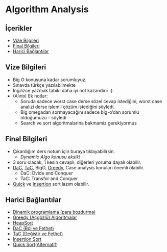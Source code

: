 # Algorithm Analysis <!-- omit in toc -->

## İçerikler <!-- omit in toc -->

- [Vize Bilgileri](#vize-bilgileri)
- [Final Bilgileri](#final-bilgileri)
- [Harici Bağlantılar](#harici-ba%C4%9Flant%C4%B1lar)

## Vize Bilgileri

- Big O konusuna kadar sorumluyuz.
- Sınavda türkçe yazılabilmekte
- İngilizce yazmak tabiki daha iyi not kazandırır :)
- (Alıntı) Ek notlar:
  - Soruda sadece worst case derse sözel cevap istediğini, worst case analizi derse işlemli çözüm istediğini söyledi.
  - Big omegadan sormayacağını sadece big-o’dan sorumlu olduğumuzu - söyledi
  - Search ve sort algoritmalarina bakmamiz gerekiyormus

## Final Bilgileri

- Çıkardığım ders notum için buraya tıklayabilirsin.
  - *Dynamic Algo konusu eksik!*
- 3 soru olacak, 1 kesin cevaplı, diğerleri yoruma dayalı olabilir.
- [DaC][DaC], [TaC][TaC], BigO, [Greedy][Greedy], Case analysis konuları önemli olabilir.
  - DaC: Dvide and Conquer
  - TaC: Transfor and Conquer
- [Quick][Quick Sort] ve [Insertion][Insertion Sort] sort lazım olabilir.

## Harici Bağlantılar

- [Dinamik programlama (para bozdurma)](http://comp.eng.ankara.edu.tr/files/2016/02/lect15_Coin_changing.pdf)
- [Greedy (Açgözlü) Algoritmalar](http://aytugonan.cbu.edu.tr/YZM3207/LectureNotes/YZM3207_ders09.pdf)
- [HeapSort](https://www.youtube.com/watch?v=MtQL_ll5KhQ)
- [DaC (Böl ve Fethet)](http://aytugonan.cbu.edu.tr/YZM3207/LectureNotes/YZM3207_ders05.pdf)
- [TaC (Değiştir ve Fethet)](http://aytugonan.cbu.edu.tr/YZM3207/LectureNotes/YZM3207_ders07.pdf)
- [Insertion Sort](https://www.youtube.com/watch?v=OGzPmgsI-pQ)
- [Quick Sort](https://www.youtube.com/watch?v=PgBzjlCcFvc)([Alternatif](https://www.youtube.com/watch?v=ZHVk2blR45Q))

[DaC]: ..\..\res\dac.pdf
[Greedy]:  ..\..\res\greedy.pdf
[TaC]:  ..\..\res\tac.pdf
[Quick Sort]: https://www.youtube.com/watch?v=PgBzjlCcFvc
[Insertion Sort]: https://www.youtube.com/watch?v=OGzPmgsI-pQ